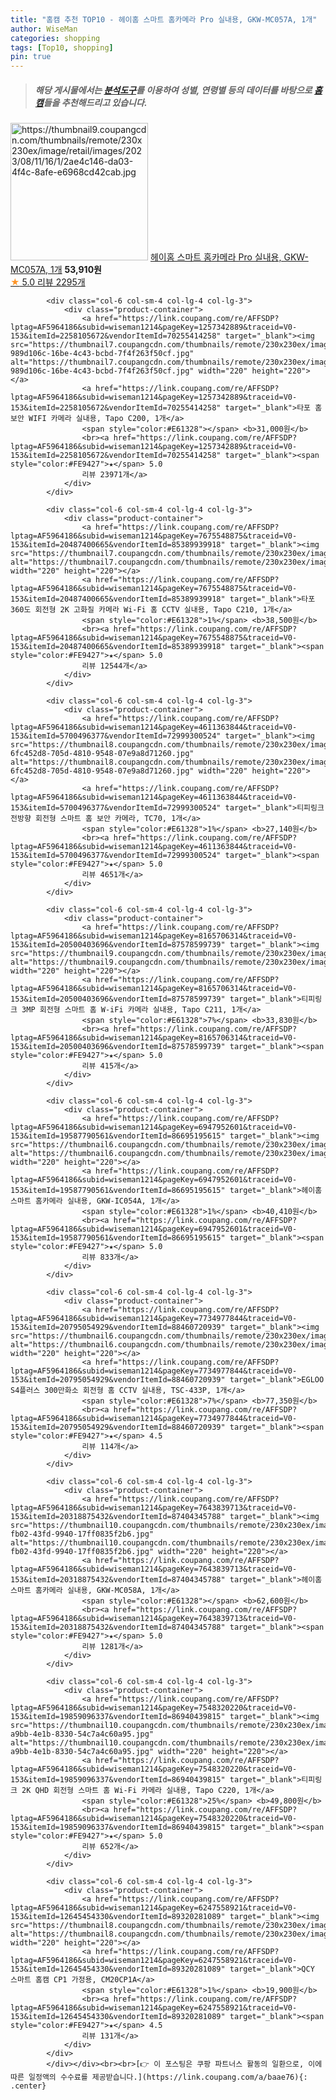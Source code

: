 ```yaml
---
title: "홈캠 추천 TOP10 - 헤이홈 스마트 홈카메라 Pro 실내용, GKW-MC057A, 1개"
author: WiseMan
categories: shopping
tags: [Top10, shopping]
pin: true
---
```


> ##### 해당 게시물에서는 [**분석도구**](https://itemscout.io/)를 이용하여 **성별**, **연령별** 등의 데이터를 바탕으로 [**홈캠**](https://link.coupang.com/a/baae76)들을 추천해드리고 있습니다.
<div class="container"><div class="row">
            <div class="col-6 col-sm-4 col-lg-4 col-lg-3">
                <div class="product-container">
                    <a href="https://link.coupang.com/re/AFFSDP?lptag=AF5964186&subid=wiseman1214&pageKey=8083010877&traceid=V0-153&itemId=22799636743&vendorItemId=86851012210" target="_blank"><img src="https://thumbnail9.coupangcdn.com/thumbnails/remote/230x230ex/image/retail/images/2023/08/11/16/1/2ae4c146-da03-4f4c-8afe-e6968cd42cab.jpg" alt="https://thumbnail9.coupangcdn.com/thumbnails/remote/230x230ex/image/retail/images/2023/08/11/16/1/2ae4c146-da03-4f4c-8afe-e6968cd42cab.jpg" width="220" height="220"></a>
                    <a href="https://link.coupang.com/re/AFFSDP?lptag=AF5964186&subid=wiseman1214&pageKey=8083010877&traceid=V0-153&itemId=22799636743&vendorItemId=86851012210" target="_blank">헤이홈 스마트 홈카메라 Pro 실내용, GKW-MC057A, 1개</a>
                    <span style="color:#E61328"></span> <b>53,910원</b>
                    <br><a href="https://link.coupang.com/re/AFFSDP?lptag=AF5964186&subid=wiseman1214&pageKey=8083010877&traceid=V0-153&itemId=22799636743&vendorItemId=86851012210" target="_blank"><span style="color:#FE9427">★</span> 5.0
                    리뷰 2295개</a>
                </div>
            </div>
            
            <div class="col-6 col-sm-4 col-lg-4 col-lg-3">
                <div class="product-container">
                    <a href="https://link.coupang.com/re/AFFSDP?lptag=AF5964186&subid=wiseman1214&pageKey=1257342889&traceid=V0-153&itemId=2258105672&vendorItemId=70255414258" target="_blank"><img src="https://thumbnail7.coupangcdn.com/thumbnails/remote/230x230ex/image/retail/images/3493394341169931-989d106c-16be-4c43-bcbd-7f4f263f50cf.jpg" alt="https://thumbnail7.coupangcdn.com/thumbnails/remote/230x230ex/image/retail/images/3493394341169931-989d106c-16be-4c43-bcbd-7f4f263f50cf.jpg" width="220" height="220"></a>
                    <a href="https://link.coupang.com/re/AFFSDP?lptag=AF5964186&subid=wiseman1214&pageKey=1257342889&traceid=V0-153&itemId=2258105672&vendorItemId=70255414258" target="_blank">타포 홈 보안 WIFI 카메라 실내용, Tapo C200, 1개</a>
                    <span style="color:#E61328"></span> <b>31,000원</b>
                    <br><a href="https://link.coupang.com/re/AFFSDP?lptag=AF5964186&subid=wiseman1214&pageKey=1257342889&traceid=V0-153&itemId=2258105672&vendorItemId=70255414258" target="_blank"><span style="color:#FE9427">★</span> 5.0
                    리뷰 23971개</a>
                </div>
            </div>
            
            <div class="col-6 col-sm-4 col-lg-4 col-lg-3">
                <div class="product-container">
                    <a href="https://link.coupang.com/re/AFFSDP?lptag=AF5964186&subid=wiseman1214&pageKey=7675548875&traceid=V0-153&itemId=20487400665&vendorItemId=85389939918" target="_blank"><img src="https://thumbnail7.coupangcdn.com/thumbnails/remote/230x230ex/image/vendor_inventory/6d8f/243826bba5903367732e8faa01a768b29053ed11dd2cc71fefcbca30037a.jpg" alt="https://thumbnail7.coupangcdn.com/thumbnails/remote/230x230ex/image/vendor_inventory/6d8f/243826bba5903367732e8faa01a768b29053ed11dd2cc71fefcbca30037a.jpg" width="220" height="220"></a>
                    <a href="https://link.coupang.com/re/AFFSDP?lptag=AF5964186&subid=wiseman1214&pageKey=7675548875&traceid=V0-153&itemId=20487400665&vendorItemId=85389939918" target="_blank">타포 360도 회전형 2K 고화질 카메라 Wi-Fi 홈 CCTV 실내용, Tapo C210, 1개</a>
                    <span style="color:#E61328">1%</span> <b>38,500원</b>
                    <br><a href="https://link.coupang.com/re/AFFSDP?lptag=AF5964186&subid=wiseman1214&pageKey=7675548875&traceid=V0-153&itemId=20487400665&vendorItemId=85389939918" target="_blank"><span style="color:#FE9427">★</span> 5.0
                    리뷰 12544개</a>
                </div>
            </div>
            
            <div class="col-6 col-sm-4 col-lg-4 col-lg-3">
                <div class="product-container">
                    <a href="https://link.coupang.com/re/AFFSDP?lptag=AF5964186&subid=wiseman1214&pageKey=4611363844&traceid=V0-153&itemId=5700496377&vendorItemId=72999300524" target="_blank"><img src="https://thumbnail8.coupangcdn.com/thumbnails/remote/230x230ex/image/retail/images/8498472650737045-6fc452d8-705d-4810-9548-07e9a8d71260.jpg" alt="https://thumbnail8.coupangcdn.com/thumbnails/remote/230x230ex/image/retail/images/8498472650737045-6fc452d8-705d-4810-9548-07e9a8d71260.jpg" width="220" height="220"></a>
                    <a href="https://link.coupang.com/re/AFFSDP?lptag=AF5964186&subid=wiseman1214&pageKey=4611363844&traceid=V0-153&itemId=5700496377&vendorItemId=72999300524" target="_blank">티피링크 전방향 회전형 스마트 홈 보안 카메라, TC70, 1개</a>
                    <span style="color:#E61328">1%</span> <b>27,140원</b>
                    <br><a href="https://link.coupang.com/re/AFFSDP?lptag=AF5964186&subid=wiseman1214&pageKey=4611363844&traceid=V0-153&itemId=5700496377&vendorItemId=72999300524" target="_blank"><span style="color:#FE9427">★</span> 5.0
                    리뷰 4651개</a>
                </div>
            </div>
            
            <div class="col-6 col-sm-4 col-lg-4 col-lg-3">
                <div class="product-container">
                    <a href="https://link.coupang.com/re/AFFSDP?lptag=AF5964186&subid=wiseman1214&pageKey=8165706314&traceid=V0-153&itemId=20500403696&vendorItemId=87578599739" target="_blank"><img src="https://thumbnail9.coupangcdn.com/thumbnails/remote/230x230ex/image/0820_amir_esrgan_inf80k_batch_1_max3k/c0e2/ea24aa16c05c599ecbe78e7ea19b7b38cee8f6545ba96c9edbb417099cc4.jpg" alt="https://thumbnail9.coupangcdn.com/thumbnails/remote/230x230ex/image/0820_amir_esrgan_inf80k_batch_1_max3k/c0e2/ea24aa16c05c599ecbe78e7ea19b7b38cee8f6545ba96c9edbb417099cc4.jpg" width="220" height="220"></a>
                    <a href="https://link.coupang.com/re/AFFSDP?lptag=AF5964186&subid=wiseman1214&pageKey=8165706314&traceid=V0-153&itemId=20500403696&vendorItemId=87578599739" target="_blank">티피링크 3MP 회전형 스마트 홈 W-iFi 카메라 실내용, Tapo C211, 1개</a>
                    <span style="color:#E61328">7%</span> <b>33,830원</b>
                    <br><a href="https://link.coupang.com/re/AFFSDP?lptag=AF5964186&subid=wiseman1214&pageKey=8165706314&traceid=V0-153&itemId=20500403696&vendorItemId=87578599739" target="_blank"><span style="color:#FE9427">★</span> 5.0
                    리뷰 415개</a>
                </div>
            </div>
            
            <div class="col-6 col-sm-4 col-lg-4 col-lg-3">
                <div class="product-container">
                    <a href="https://link.coupang.com/re/AFFSDP?lptag=AF5964186&subid=wiseman1214&pageKey=6947952601&traceid=V0-153&itemId=19587790561&vendorItemId=86695195615" target="_blank"><img src="https://thumbnail6.coupangcdn.com/thumbnails/remote/230x230ex/image/0820_amir_esrgan_inf80k_batch_3_max3k/1e47/444926b444b7c64d0f7faddaed98698ced0e3aee6a5476e0021f17011595.jpg" alt="https://thumbnail6.coupangcdn.com/thumbnails/remote/230x230ex/image/0820_amir_esrgan_inf80k_batch_3_max3k/1e47/444926b444b7c64d0f7faddaed98698ced0e3aee6a5476e0021f17011595.jpg" width="220" height="220"></a>
                    <a href="https://link.coupang.com/re/AFFSDP?lptag=AF5964186&subid=wiseman1214&pageKey=6947952601&traceid=V0-153&itemId=19587790561&vendorItemId=86695195615" target="_blank">헤이홈 스마트 홈카메라 실내용, GKW-IC054A, 1개</a>
                    <span style="color:#E61328">1%</span> <b>40,410원</b>
                    <br><a href="https://link.coupang.com/re/AFFSDP?lptag=AF5964186&subid=wiseman1214&pageKey=6947952601&traceid=V0-153&itemId=19587790561&vendorItemId=86695195615" target="_blank"><span style="color:#FE9427">★</span> 5.0
                    리뷰 833개</a>
                </div>
            </div>
            
            <div class="col-6 col-sm-4 col-lg-4 col-lg-3">
                <div class="product-container">
                    <a href="https://link.coupang.com/re/AFFSDP?lptag=AF5964186&subid=wiseman1214&pageKey=7734977844&traceid=V0-153&itemId=20795054929&vendorItemId=88460720939" target="_blank"><img src="https://thumbnail6.coupangcdn.com/thumbnails/remote/230x230ex/image/0820_amir_esrgan_inf80k_batch_3_max3k/3707/03894ff60fb02391010c5978e2a26f1f3b85771ac076711815db7f41ed3d.png" alt="https://thumbnail6.coupangcdn.com/thumbnails/remote/230x230ex/image/0820_amir_esrgan_inf80k_batch_3_max3k/3707/03894ff60fb02391010c5978e2a26f1f3b85771ac076711815db7f41ed3d.png" width="220" height="220"></a>
                    <a href="https://link.coupang.com/re/AFFSDP?lptag=AF5964186&subid=wiseman1214&pageKey=7734977844&traceid=V0-153&itemId=20795054929&vendorItemId=88460720939" target="_blank">EGLOO S4플러스 300만화소 회전형 홈 CCTV 실내용, TSC-433P, 1개</a>
                    <span style="color:#E61328">7%</span> <b>77,350원</b>
                    <br><a href="https://link.coupang.com/re/AFFSDP?lptag=AF5964186&subid=wiseman1214&pageKey=7734977844&traceid=V0-153&itemId=20795054929&vendorItemId=88460720939" target="_blank"><span style="color:#FE9427">★</span> 4.5
                    리뷰 114개</a>
                </div>
            </div>
            
            <div class="col-6 col-sm-4 col-lg-4 col-lg-3">
                <div class="product-container">
                    <a href="https://link.coupang.com/re/AFFSDP?lptag=AF5964186&subid=wiseman1214&pageKey=7643839713&traceid=V0-153&itemId=20318875432&vendorItemId=87404345788" target="_blank"><img src="https://thumbnail10.coupangcdn.com/thumbnails/remote/230x230ex/image/retail/images/2023/10/10/16/2/6aa41bb6-fb02-43fd-9940-17ff0835f2b6.jpg" alt="https://thumbnail10.coupangcdn.com/thumbnails/remote/230x230ex/image/retail/images/2023/10/10/16/2/6aa41bb6-fb02-43fd-9940-17ff0835f2b6.jpg" width="220" height="220"></a>
                    <a href="https://link.coupang.com/re/AFFSDP?lptag=AF5964186&subid=wiseman1214&pageKey=7643839713&traceid=V0-153&itemId=20318875432&vendorItemId=87404345788" target="_blank">헤이홈 스마트 홈카메라 실내용, GKW-MC058A, 1개</a>
                    <span style="color:#E61328"></span> <b>62,600원</b>
                    <br><a href="https://link.coupang.com/re/AFFSDP?lptag=AF5964186&subid=wiseman1214&pageKey=7643839713&traceid=V0-153&itemId=20318875432&vendorItemId=87404345788" target="_blank"><span style="color:#FE9427">★</span> 5.0
                    리뷰 1281개</a>
                </div>
            </div>
            
            <div class="col-6 col-sm-4 col-lg-4 col-lg-3">
                <div class="product-container">
                    <a href="https://link.coupang.com/re/AFFSDP?lptag=AF5964186&subid=wiseman1214&pageKey=7548320220&traceid=V0-153&itemId=19859096337&vendorItemId=86940439815" target="_blank"><img src="https://thumbnail10.coupangcdn.com/thumbnails/remote/230x230ex/image/retail/images/2023/08/21/14/2/5dce3c8a-a9bb-4e1b-8330-54c7a4c60a95.jpg" alt="https://thumbnail10.coupangcdn.com/thumbnails/remote/230x230ex/image/retail/images/2023/08/21/14/2/5dce3c8a-a9bb-4e1b-8330-54c7a4c60a95.jpg" width="220" height="220"></a>
                    <a href="https://link.coupang.com/re/AFFSDP?lptag=AF5964186&subid=wiseman1214&pageKey=7548320220&traceid=V0-153&itemId=19859096337&vendorItemId=86940439815" target="_blank">티피링크 2K QHD 회전형 스마트 홈 Wi-Fi 카메라 실내용, Tapo C220, 1개</a>
                    <span style="color:#E61328">25%</span> <b>49,800원</b>
                    <br><a href="https://link.coupang.com/re/AFFSDP?lptag=AF5964186&subid=wiseman1214&pageKey=7548320220&traceid=V0-153&itemId=19859096337&vendorItemId=86940439815" target="_blank"><span style="color:#FE9427">★</span> 5.0
                    리뷰 652개</a>
                </div>
            </div>
            
            <div class="col-6 col-sm-4 col-lg-4 col-lg-3">
                <div class="product-container">
                    <a href="https://link.coupang.com/re/AFFSDP?lptag=AF5964186&subid=wiseman1214&pageKey=6247558921&traceid=V0-153&itemId=12645454330&vendorItemId=89320281089" target="_blank"><img src="https://thumbnail8.coupangcdn.com/thumbnails/remote/230x230ex/image/vendor_inventory/7d03/08d7bb65997e242c325ead0c42e14c8b419bcfabfb72b839af454897773a.jpg" alt="https://thumbnail8.coupangcdn.com/thumbnails/remote/230x230ex/image/vendor_inventory/7d03/08d7bb65997e242c325ead0c42e14c8b419bcfabfb72b839af454897773a.jpg" width="220" height="220"></a>
                    <a href="https://link.coupang.com/re/AFFSDP?lptag=AF5964186&subid=wiseman1214&pageKey=6247558921&traceid=V0-153&itemId=12645454330&vendorItemId=89320281089" target="_blank">QCY 스마트 홈캠 CP1 가정용, CM20CP1A</a>
                    <span style="color:#E61328">1%</span> <b>19,900원</b>
                    <br><a href="https://link.coupang.com/re/AFFSDP?lptag=AF5964186&subid=wiseman1214&pageKey=6247558921&traceid=V0-153&itemId=12645454330&vendorItemId=89320281089" target="_blank"><span style="color:#FE9427">★</span> 4.5
                    리뷰 131개</a>
                </div>
            </div>
            </div></div><br><br>[👉 이 포스팅은 쿠팡 파트너스 활동의 일환으로, 이에 따른 일정액의 수수료를 제공받습니다.](https://link.coupang.com/a/baae76){: .center}